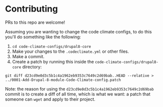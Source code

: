 # Contributing

PRs to this repo are welcome!

Assuming you are wanting to change the code climate configs, to do this you'll do something like the following:

1. `cd code-climate-configs/drupal8-core`
1. Make your changes to the `.codeclimate.yml` or other files.
1. Make a commit.
1. Create a patch by running this inside the `code-climate-configs/drupal8-core` directory:

  ```
  git diff d23cd9e0d3c5b1c4a1962eb9353c7649c2d69bab..HEAD --relative > ../0001-Add-Drupal-8-module-Code-Climate-config.patch
  ```

Note: the reason for using the `d23cd9e0d3c5b1c4a1962eb9353c7649c2d69bab` commit is to create a diff of all time, which is what we want: a patch that someone can `wget` and apply to their project.


